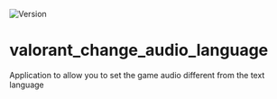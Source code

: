 <p>
  <img alt="Version" src="https://img.shields.io/badge/version-development-blue.svg?cacheSeconds=2592000" />
</p>

# valorant_change_audio_language

Application to allow you to set the game audio different from the text language
